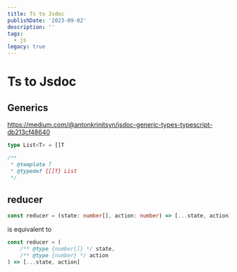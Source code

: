 ```yaml
---
title: Ts to Jsdoc
publishDate: '2023-09-02'
description: ''
tags:
  - js
legacy: true
---
```


# Ts to Jsdoc

## Generics

https://medium.com/@antonkrinitsyn/jsdoc-generic-types-typescript-db213cf48640

```ts
type List<T> = []T
```

```js
/**
 * @template T
 * @typedef {[]T} List
 */
```

## reducer

```ts
const reducer = (state: number[], action: number) => [...state, action]
```

is equivalent to

```js
const reducer = (
	/** @type {number[]} */ state,
	/** @type {number} */ action
) => [...state, action]
```
